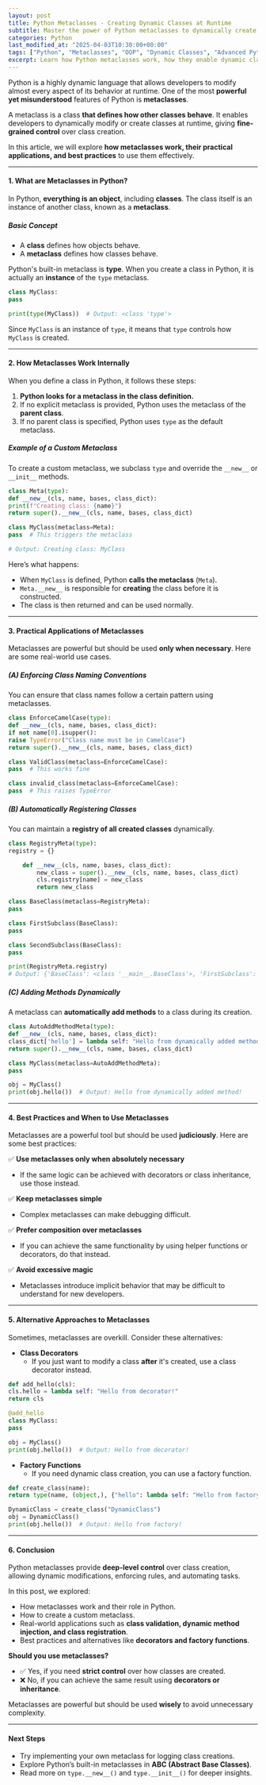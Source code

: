 ```yaml
---
layout: post  
title: Python Metaclasses - Creating Dynamic Classes at Runtime  
subtitle: Master the power of Python metaclasses to dynamically create and customize classes at runtime.  
categories: Python
last_modified_at: "2025-04-03T10:30:00+00:00"
tags: ["Python", "Metaclasses", "OOP", "Dynamic Classes", "Advanced Python"]  
excerpt: Learn how Python metaclasses work, how they enable dynamic class creation at runtime, and how to use them effectively to enhance object-oriented programming.  
---
```



Python is a highly dynamic language that allows developers to modify almost every aspect of its behavior at runtime. One of the most **powerful yet misunderstood** features of Python is **metaclasses**.

A metaclass is a class **that defines how other classes behave**. It enables developers to dynamically modify or create classes at runtime, giving **fine-grained control** over class creation.

In this article, we will explore **how metaclasses work, their practical applications, and best practices** to use them effectively.

---

#### **1. What are Metaclasses in Python?**
In Python, **everything is an object**, including **classes**. The class itself is an instance of another class, known as a **metaclass**.

##### **Basic Concept**
- A **class** defines how objects behave.
- A **metaclass** defines how classes behave.

Python's built-in metaclass is **type**. When you create a class in Python, it is actually an **instance** of the `type` metaclass.

```python
class MyClass:
pass

print(type(MyClass))  # Output: <class 'type'>
```

Since `MyClass` is an instance of `type`, it means that `type` controls how `MyClass` is created.

---

#### **2. How Metaclasses Work Internally**
When you define a class in Python, it follows these steps:
1. **Python looks for a metaclass in the class definition.**
2. If no explicit metaclass is provided, Python uses the metaclass of the **parent class**.
3. If no parent class is specified, Python uses `type` as the default metaclass.

##### **Example of a Custom Metaclass**
To create a custom metaclass, we subclass `type` and override the `__new__` or `__init__` methods.

```python
class Meta(type):
def __new__(cls, name, bases, class_dict):
print(f"Creating class: {name}")
return super().__new__(cls, name, bases, class_dict)

class MyClass(metaclass=Meta):
pass  # This triggers the metaclass

# Output: Creating class: MyClass
```

Here’s what happens:
- When `MyClass` is defined, Python **calls the metaclass** (`Meta`).
- `Meta.__new__` is responsible for **creating** the class before it is constructed.
- The class is then returned and can be used normally.

---

#### **3. Practical Applications of Metaclasses**
Metaclasses are powerful but should be used **only when necessary**. Here are some real-world use cases.

##### **(A) Enforcing Class Naming Conventions**
You can ensure that class names follow a certain pattern using metaclasses.

```python
class EnforceCamelCase(type):
def __new__(cls, name, bases, class_dict):
if not name[0].isupper():
raise TypeError("Class name must be in CamelCase")
return super().__new__(cls, name, bases, class_dict)

class ValidClass(metaclass=EnforceCamelCase):
pass  # This works fine

class invalid_class(metaclass=EnforceCamelCase):
pass  # This raises TypeError
```

##### **(B) Automatically Registering Classes**
You can maintain a **registry of all created classes** dynamically.

```python
class RegistryMeta(type):
registry = {}

    def __new__(cls, name, bases, class_dict):
        new_class = super().__new__(cls, name, bases, class_dict)
        cls.registry[name] = new_class
        return new_class

class BaseClass(metaclass=RegistryMeta):
pass

class FirstSubclass(BaseClass):
pass

class SecondSubclass(BaseClass):
pass

print(RegistryMeta.registry)
# Output: {'BaseClass': <class '__main__.BaseClass'>, 'FirstSubclass': <class '__main__.FirstSubclass'>, 'SecondSubclass': <class '__main__.SecondSubclass'>}
```

##### **(C) Adding Methods Dynamically**
A metaclass can **automatically add methods** to a class during its creation.

```python
class AutoAddMethodMeta(type):
def __new__(cls, name, bases, class_dict):
class_dict['hello'] = lambda self: "Hello from dynamically added method!"
return super().__new__(cls, name, bases, class_dict)

class MyClass(metaclass=AutoAddMethodMeta):
pass

obj = MyClass()
print(obj.hello())  # Output: Hello from dynamically added method!
```

---

#### **4. Best Practices and When to Use Metaclasses**
Metaclasses are a powerful tool but should be used **judiciously**. Here are some best practices:

✅ **Use metaclasses only when absolutely necessary**
- If the same logic can be achieved with decorators or class inheritance, use those instead.

✅ **Keep metaclasses simple**
- Complex metaclasses can make debugging difficult.

✅ **Prefer composition over metaclasses**
- If you can achieve the same functionality by using helper functions or decorators, do that instead.

✅ **Avoid excessive magic**
- Metaclasses introduce implicit behavior that may be difficult to understand for new developers.

---

#### **5. Alternative Approaches to Metaclasses**
Sometimes, metaclasses are overkill. Consider these alternatives:

- **Class Decorators**
  - If you just want to modify a class **after** it's created, use a class decorator instead.

```python
def add_hello(cls):
cls.hello = lambda self: "Hello from decorator!"
return cls

@add_hello
class MyClass:
pass

obj = MyClass()
print(obj.hello())  # Output: Hello from decorator!
```

- **Factory Functions**
  - If you need dynamic class creation, you can use a factory function.

```python
def create_class(name):
return type(name, (object,), {"hello": lambda self: "Hello from factory!"})

DynamicClass = create_class("DynamicClass")
obj = DynamicClass()
print(obj.hello())  # Output: Hello from factory!
```

---

#### **6. Conclusion**
Python metaclasses provide **deep-level control** over class creation, allowing dynamic modifications, enforcing rules, and automating tasks.

In this post, we explored:
- How metaclasses work and their role in Python.
- How to create a custom metaclass.
- Real-world applications such as **class validation, dynamic method injection, and class registration**.
- Best practices and alternatives like **decorators and factory functions**.

**Should you use metaclasses?**
- ✅ Yes, if you need **strict control** over how classes are created.
- ❌ No, if you can achieve the same result using **decorators or inheritance**.

Metaclasses are powerful but should be used **wisely** to avoid unnecessary complexity.

---

#### **Next Steps**
- Try implementing your own metaclass for logging class creations.
- Explore Python’s built-in metaclasses in **ABC (Abstract Base Classes)**.
- Read more on `type.__new__()` and `type.__init__()` for deeper insights.  

